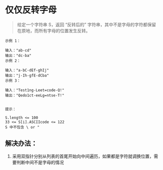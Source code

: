 # 仅仅反转字母

> 给定一个字符串 S，返回 “反转后的” 字符串，其中不是字母的字符都保留在原地，而所有字母的位置发生反转。

```
示例 1：

输入："ab-cd"
输出："dc-ba"
示例 2：

输入："a-bC-dEf-ghIj"
输出："j-Ih-gfE-dCba"
示例 3：

输入："Test1ng-Leet=code-Q!"
输出："Qedo1ct-eeLg=ntse-T!"


提示：

S.length <= 100
33 <= S[i].ASCIIcode <= 122
S 中不包含 \ or "

```

## 解决办法：
1. 采用双指针分别从列表的首尾开始向中间遍历，如果都是字符就调换位置，需要判断中间不是字母的情况
